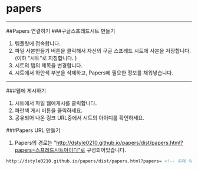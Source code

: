 # papers

---

##Papers 연결하기
###구글스프레드시트 만들기

1. 템플릿에 접속합니다.
2. 파일  사본만들기 버튼을 클릭해서 자신의 구글 스프레드 시트에 사본을 저장합니다. (이하 "시트"로 지칭합니다. )
3. 시트의 탭의 제목을 변경합니다.
4. 시트에서 하얀색 부분을 삭제하고, Papers에 필요한 정보를 채워넣습니다.

---

###웹에 게시하기

1. 시트에서 파일  웹에게시를 클릭합니다.
2. 파란색 게시 버튼을 클릭하세요.
3. 공유되어 나온 링크 URL중에서 시트의 아이디를 확인하세요.

###Papers URL 만들기
1. Papers의 경로는 "http://dstyle0210.github.io/papers/dist/papers.html?papers=스프레드시트아이디"로 구성되어있습니다.

```HTML
http://dstyle0210.github.io/papers/dist/papers.html?papers= <!-- 뒤에 아이디를 붙이셔서 접속하시면 Paper로 이동됨! -->
```

